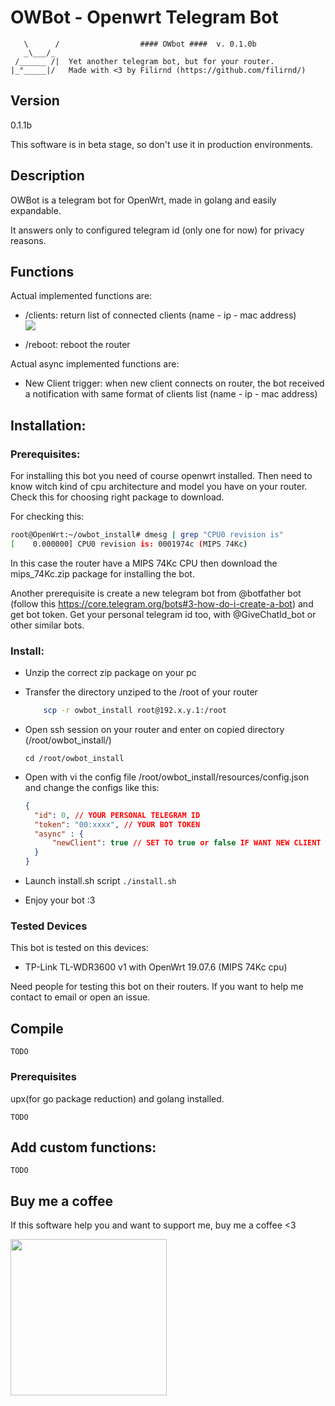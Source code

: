 # OWBot - Openwrt Telegram Bot


````
   \      /                  #### OWbot ####  v. 0.1.0b
   _\___/_
 /______ /|  Yet another telegram bot, but for your router.
|_°_____|/   Made with <3 by Filirnd (https://github.com/filirnd/)
````

## Version
0.1.1b

This software is in beta stage, so don't use it in production environments. 

## Description
OWBot is a telegram bot for OpenWrt, made in golang and easily expandable.

It answers only to configured telegram id (only one for now) for privacy reasons.


## Functions
Actual implemented functions are:

- /clients: return list of connected clients (name - ip - mac address)   
    <img src="images/clients.png" >
    
- /reboot: reboot the router
     
Actual async implemented functions are:

- New Client trigger: when new client connects on router, the bot received a notification with same format of clients list (name - ip - mac address)


## Installation:
### Prerequisites:
For installing this bot you need of course openwrt installed. Then need to know witch kind of cpu architecture and model you have on your router. Check this for choosing right package to download.

For checking this:
```bash 
root@OpenWrt:~/owbot_install# dmesg | grep "CPU0 revision is"
[    0.000000] CPU0 revision is: 0001974c (MIPS 74Kc)
```
In this case the router have a MIPS 74Kc CPU then download the mips_74Kc.zip package for installing the bot.

Another prerequisite is create a new telegram bot from @botfather bot (follow this https://core.telegram.org/bots#3-how-do-i-create-a-bot) and get bot token.
 Get your personal telegram id too, with @GiveChatId_bot or other similar bots.

### Install:

- Unzip the correct zip package on your pc 
- Transfer the directory unziped to the /root of your router
    ```bash
        scp -r owbot_install root@192.x.y.1:/root
    ```
- Open ssh session on your router and enter on copied directory (/root/owbot_install/)

    `cd /root/owbot_install`
- Open with vi the config file /root/owbot_install/resources/config.json and change the configs like this:
    ```json  
    {
      "id": 0, // YOUR PERSONAL TELEGRAM ID
      "token": "00:xxxx", // YOUR BOT TOKEN
      "async" : {
          "newClient": true // SET TO true or false IF WANT NEW CLIENT TRIGGER OR NOT
      }
  }

  ```
- Launch install.sh script
    `./install.sh`
- Enjoy your bot :3



### Tested Devices
This bot is tested on this devices:
- TP-Link TL-WDR3600 v1 with OpenWrt 19.07.6 (MIPS 74Kc cpu) 

Need people for testing this bot on their routers. If you want to help me contact to email or open an issue.

## Compile
`TODO`

### Prerequisites
upx(for go package reduction) and golang installed.

`TODO`

## Add custom functions:
`TODO`

## Buy me a coffee
If this software help you and want to support me, buy me a coffee <3

[<img src="https://raw.githubusercontent.com/stefan-niedermann/paypal-donate-button/master/paypal-donate-button.png" width="250"/>](https://www.paypal.com/donate?business=7WJ563Y2436MA&currency_code=EUR)
